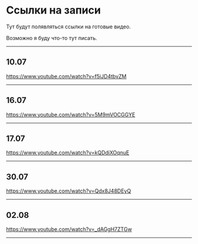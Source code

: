# Ссылки на записи

Тут будут полявляться ссылки на готовые видео.

Возможно я буду что-то тут писать.
____
## 10.07 

https://www.youtube.com/watch?v=f5iJD4tbvZM
____

## 16.07 

https://www.youtube.com/watch?v=5M9mVOCGGYE
____

## 17.07

https://www.youtube.com/watch?v=kQDdiXOqnuE
____

## 30.07

https://www.youtube.com/watch?v=Qdx8J48DEyQ
____

## 02.08

https://www.youtube.com/watch?v=_dAGgH7ZTGw
____
